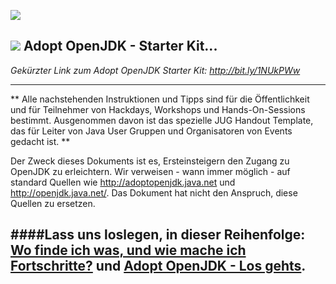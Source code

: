 [![](https://londonjavacommunity.files.wordpress.com/2009/11/bannerblog.jpg)](https://londonjavacommunity.wordpress.com/tag/london-java-community/)

![](cover_small.jpg) Adopt OpenJDK - Starter Kit... 
---

*Gekürzter Link zum Adopt OpenJDK Starter Kit: http://bit.ly/1NUkPWw*

---

** Alle nachstehenden Instruktionen und Tipps sind für die Öffentlichkeit und für Teilnehmer von Hackdays, Workshops und Hands-On-Sessions bestimmt. Ausgenommen davon ist das spezielle JUG Handout Template, das für Leiter von Java User Gruppen und Organisatoren von Events gedacht ist. **

Der Zweck dieses Dokuments ist es, Ersteinsteigern den Zugang zu OpenJDK zu erleichtern. Wir verweisen - wann immer möglich - auf standard Quellen wie http://adoptopenjdk.java.net und http://openjdk.java.net/. Das Dokument hat nicht den Anspruch, diese Quellen zu ersetzen.

####Lass uns loslegen, in dieser Reihenfolge: [Wo finde ich was, und wie mache ich Fortschritte?](https://neomatrix369.gitbooks.io/adoptopenjdk-getting-started-kit/content/en/how-to-navigate/how-to-navigate-and-make-progress.html) und [Adopt OpenJDK - Los gehts](https://neomatrix369.gitbooks.io/adoptopenjdk-getting-started-kit/content/en/adopt-openjdk-getting-started/adopt_openjdk_-_getting_started.html).
---